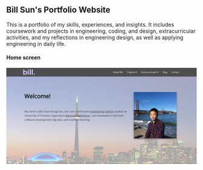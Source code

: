 ## Bill Sun's Portfolio Website

This is a portfolio of my skills, experiences, and insights. It includes coursework and projects in engineering, coding, and design, extracurricular activities, and my reflections in engineering design, as well as applying engineering in daily life.


#### Home screen

![Alt text](/home.png?raw=true "home page")
